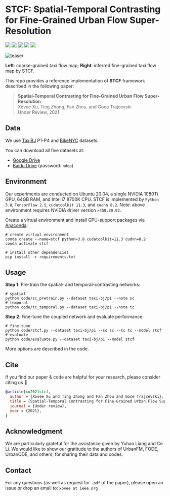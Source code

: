 # STCF: Spatial-Temporal Contrasting for Fine-Grained Urban Flow Super-Resolution

![](https://img.shields.io/badge/Under_Review-2021-blue)
![](https://img.shields.io/badge/python-3.8-green)
![](https://img.shields.io/badge/tensorflow-2.5-green)
![](https://img.shields.io/badge/cudatoolkit-11.3-green)
![](https://img.shields.io/badge/cudnn-8.2-green)

![teaser](./img/teaser.gif)

**Left**: coarse-grained taxi flow map; 
**Right**: inferred fine-grained taxi flow map by STCF. 

This repo provides a reference implementation of **STCF** framework described in the following paper:
> **Spatial-Temporal Contrasting for Fine-Grained Urban Flow Super-Resolution**  
> Xovee Xu, Ting Zhong, Fan Zhou, and Goce Trajcevski  
> Under Review, 2021

## Data

We use [TaxiBJ](https://github.com/yoshall/UrbanFM) P1-P4 and [BikeNYC](https://www.ijcai.org/proceedings/2020/180) datasets.

You can download all five datasets at:

- [Google Drive](https://drive.google.com/drive/folders/1_YgQfrNVrJzsyoTPvu1uhV40tnpuBYVK?usp=sharing) 
- [Baidu Drive](https://pan.baidu.com/s/1r4G4xYtAdamcBaO3V-S01w)  (password: `ndep`)

## Environment

Our experiments are conducted on Ubuntu 20.04, a single NVIDIA 1080Ti GPU, 64GB RAM, and Intel i7 8700K CPU. 
STCF is implemented by `Python 3.8`, `TensorFlow 2.5`, `cudatoolkit 11.3`, and `cudnn 8.2`.
Note: above environment requires NVIDIA driver version `>450.80.02`. 

Create a virtual environment and install GPU-support packages via [Anaconda](https://www.anaconda.com/):
```shell
# create virtual environment
conda create --name=stcf python=3.8 cudatoolkit=11.3 cudnn=8.2
conda activate stcf

# install other dependencies
pip install -r requirements.txt
```

## Usage

**Step 1**: Pre-train the spatial- and temporal-contrasting networks:
```shell
# spatial
python code/sc_pretrain.py --dataset taxi-bj/p1 --note sc 
# temporal
python code/tc_temporal.py --dataset taxi-bj/p1 --note tc  
```

**Step 2**: Fine-tune the coupled network and evaluate performance:
```shell
# fine-tune
python code/stcf.py --dataset taxi-bj/p1 --sc sc --tc tc --model stcf
# evaluate
python code/evaluate.py --dataset taxi-bj/p1 --model stcf
```

More options are described in the code. 

## Cite

If you find our paper & code are helpful for your research, 
please consider citing us :heart_decoration:

```bibtex
@article{xu2021stcf, 
  author = {Xovee Xu and Ting Zhong and Fan Zhou and Goce Trajcevski}, 
  title = {Spatial-Temporal Contrasting for Fine-Grained Urban Flow Super-Resolution}, 
  journal = {Under review}, 
  year = {2021}, 
}
```

## Acknowledgment

We are particularly grateful for the assistance given by Yuhao Liang and Ce Li. 
We would like to show our gratitude to the authors of UrbanFM, 
FODE, UrbanODE, and others, for sharing their data and codes. 

## Contact

For any questions (as well as request for `.pdf` of the paper), 
please open an issue or drop an email to: `xovee at ieee.org`
